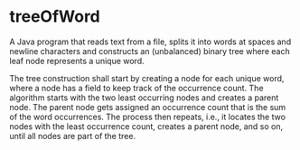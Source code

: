 # treeOfWord
A Java program that reads text from a file, splits it into words at spaces and newline characters and constructs an (unbalanced) binary tree where each leaf node represents a unique word. 

The tree construction shall start by creating a node for each unique word, where a node has a field to keep track of the occurrence count. The algorithm starts with the two least occurring nodes and creates a parent node. The parent node gets assigned an occurrence count that is the sum of the word occurrences. The process then repeats, i.e., it locates the two nodes with the least occurrence count, creates a parent node, and so on, until all nodes are part of the tree. 
